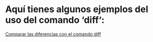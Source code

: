 # Aquí tienes algunos ejemplos del uso del comando ‘diff‘:

[Comparar las diferencias con el comando diff](https://eltallerdelbit.com/comando-diff-ejemplos/)
